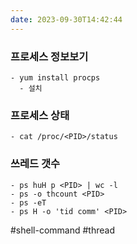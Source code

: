 ```yaml
---
date: 2023-09-30T14:42:44
---
```

### 프로세스 정보보기

```
- yum install procps
  - 설치
```

### 프로세스 상태

```
- cat /proc/<PID>/status
```

### 쓰레드 갯수

```
- ps huH p <PID> | wc -l
- ps -o thcount <PID>
- ps -eT 
- ps H -o 'tid comm' <PID>
```

#shell-command 
#thread 